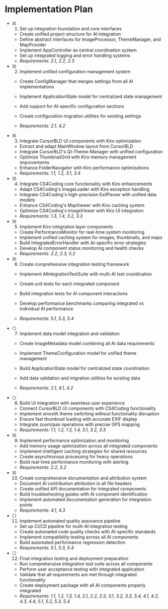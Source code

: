 # Implementation Plan

- [x] 1. Set up integration foundation and core interfaces







  - Create unified project structure for AI integration
  - Define abstract interfaces for ImageProcessor, ThemeManager, and MapProvider
  - Implement AppController as central coordination system
  - Set up integrated logging and error handling systems
  - _Requirements: 2.1, 2.2, 2.3_




- [x] 2. Implement unified configuration management system






  - Create ConfigManager that merges settings from all AI implementations
  - Implement ApplicationState model for centralized state management






  - Add support for AI-specific configuration sections
  - Create configuration migration utilities for existing settings
  - _Requirements: 2.1, 4.2_

- [x] 3. Integrate CursorBLD UI components with Kiro optimization



  - Extract and adapt MainWindow layout from CursorBLD
  - Integrate CursorBLD's Qt-Theme-Manager with unified configuration
  - Optimize ThumbnailGrid with Kiro memory management improvements
  - Enhance FolderNavigator with Kiro performance optimizations
  - _Requirements: 1.1, 1.2, 3.1, 3.4_

- [x] 4. Integrate CS4Coding core functionality with Kiro enhancements







  - Adapt CS4Coding's ImageLoader with Kiro exception handling
  - Integrate CS4Coding's high-precision ExifParser with unified data models
  - Enhance CS4Coding's MapViewer with Kiro caching system
  - Optimize CS4Coding's ImageViewer with Kiro UI integration
  - _Requirements: 1.3, 1.4, 3.2, 3.3_

- [x] 5. Implement Kiro integration layer components







  - Create PerformanceMonitor for real-time system monitoring
  - Implement unified caching system for images, thumbnails, and maps
  - Build IntegratedErrorHandler with AI-specific error strategies
  - Develop AI component status monitoring and health checks
  - _Requirements: 2.2, 2.3, 5.2_



- [x] 6. Create comprehensive integration testing framework




  - Implement AIIntegrationTestSuite with multi-AI test coordination
  - Create unit tests for each integrated component
  - Build integration tests for AI component interactions




  - Develop performance benchmarks comparing integrated vs individual AI performance
  - _Requirements: 5.1, 5.3, 5.4_



- [ ] 7. Implement data model integration and validation
  - Create ImageMetadata model combining all AI data requirements
  - Implement ThemeConfiguration model for unified theme management
  - Build ApplicationState model for centralized state coordination
  - Add data validation and migration utilities for existing data


  - _Requirements: 2.1, 4.1, 4.2_

- [ ] 8. Build UI integration with seamless user experience
  - Connect CursorBLD UI components with CS4Coding functionality
  - Implement smooth theme switching without functionality disruption
  - Ensure fast thumbnail loading with accurate EXIF display
  - Integrate zoom/pan operations with precise GPS mapping
  - _Requirements: 1.1, 1.2, 1.3, 1.4, 3.1, 3.2, 3.3_

- [x] 9. Implement performance optimization and monitoring



  - Add memory usage optimization across all integrated components
  - Implement intelligent caching strategies for shared resources
  - Create asynchronous processing for heavy operations
  - Build real-time performance monitoring with alerting
  - _Requirements: 2.2, 5.2_


- [x] 10. Create comprehensive documentation and attribution system












  - Document AI contribution attribution in all file headers
  - Create unified API documentation for integrated components
  - Build troubleshooting guides with AI component identification
  - Implement automated documentation generation for integration points
  - _Requirements: 4.1, 4.3_

- [ ] 11. Implement automated quality assurance pipeline
  - Set up CI/CD pipeline for multi-AI integration testing
  - Create automated code quality checks with AI-specific standards
  - Implement compatibility testing across all AI components
  - Build automated performance regression detection
  - _Requirements: 5.1, 5.3, 5.4_

- [ ] 12. Final integration testing and deployment preparation
  - Run comprehensive integration test suite across all components
  - Perform user acceptance testing with integrated application
  - Validate that all requirements are met through integrated functionality
  - Create deployment package with all AI components properly integrated
  - _Requirements: 1.1, 1.2, 1.3, 1.4, 2.1, 2.2, 2.3, 3.1, 3.2, 3.3, 3.4, 4.1, 4.2, 4.3, 4.4, 5.1, 5.2, 5.3, 5.4_
